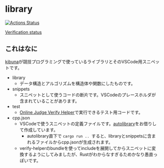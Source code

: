 # library
[![Actions Status](https://github.com/kibuna/library/workflows/verify/badge.svg)](https://github.com/kibuna/library/actions)

[Verification status](https://kibuna.github.io/library/)

## これはなに
[kibuna](https://atcoder.jp/users/kibuna)が競技プログラミングで使っているライブラリとそのVSCode用スニペットです。

- library
  - データ構造とアルゴリズムを構造体や関数にしたものです。
- snippets
  - スニペットとして使うコードの断片です。VSCodeのプレースホルダが含まれていることがあります。
- test
  - [Online Judge Verify Helper](https://github.com/kmyk/online-judge-verify-helper)で実行できるテスト用コードです。
- cpp.json
  - VSCodeで使うスニペットの定義ファイルです。[autolibrary](https://github.com/ngtkana/autolibrary)をお借りして作成しています。
    - autolibrary直下で ```cargo run .. ```すると、libraryとsnippetsに含まれるファイルからcpp.jsonが生成されます。
  - verify-helperのbundleを使ってincludeを展開してからスニペットに変換するようにしてみましたが、Rustがわからなすぎるためかなり愚直っぽいです。
